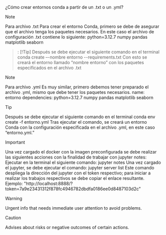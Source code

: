  ¿Cómo crear entornos conda a partir de un .txt o un .yml?
 
>[!Note]
>Para archivo .txt 
>Para crear el entorno Conda, primero se debe de asegurar que el archivo tenga los paquetes necesarios. En este caso el archivo de configuración .txt contiene lo siguiente:
>   python=3.12.7
>   numpy
>   pandas
>   matplotlib
>   seaborn

>: [!Tip]
>Después se debe ejecutar el siguiente comando en el terminal
>   conda create –-nombre entorno --requirements.txt
>Con esto se creará el entorno llamado “nombre entorno” con los paquetes especificados en el archivo .txt

>[!Note]
>Para archivo .yml
>Es muy similar, primero debemos tener preparado el archivo .yml, mismo que debe tener los paquetes necesarios.
>name: entorno dependencies:
>   python=3.12.7
>   numpy
>   pandas
>   matplotlib
>   seaborn

> [!Tip] 
>Después se debe ejecutar el siguiente comando en el terminal
>   conda env create -f entorno.yml
>Tras ejecutar el comando, se creará un entorno Conda con la configuración especificada en el archivo .yml, en este caso “entorno.yml.”

> [!IMPORTANT]
> Una vez cargado el docker con la imagen preconfigurada se debe realizar las siguientes acciones con la finalidad de trabajar con jupyter notes: <br/>
> Ejecutar en la terminal el siguiente comando: jupyter notes
>Una vez cargado el jupyter, se debe ejecutar el comando: 
>jupyter server list
>Este comando despliega la dirección del jupyter con el token respectivo; para iniciar a realizar los trabajos respectivos se debe copiar el enlace resultante.
>Ejemplo: "http://localhost:8888/?token=7a9e23431312f878fc4946782dbdfa0186ee0d8487103d2c"

> [!WARNING]
> Urgent info that needs immediate user attention to avoid problems.

> [!CAUTION]
> Advises about risks or negative outcomes of certain actions.